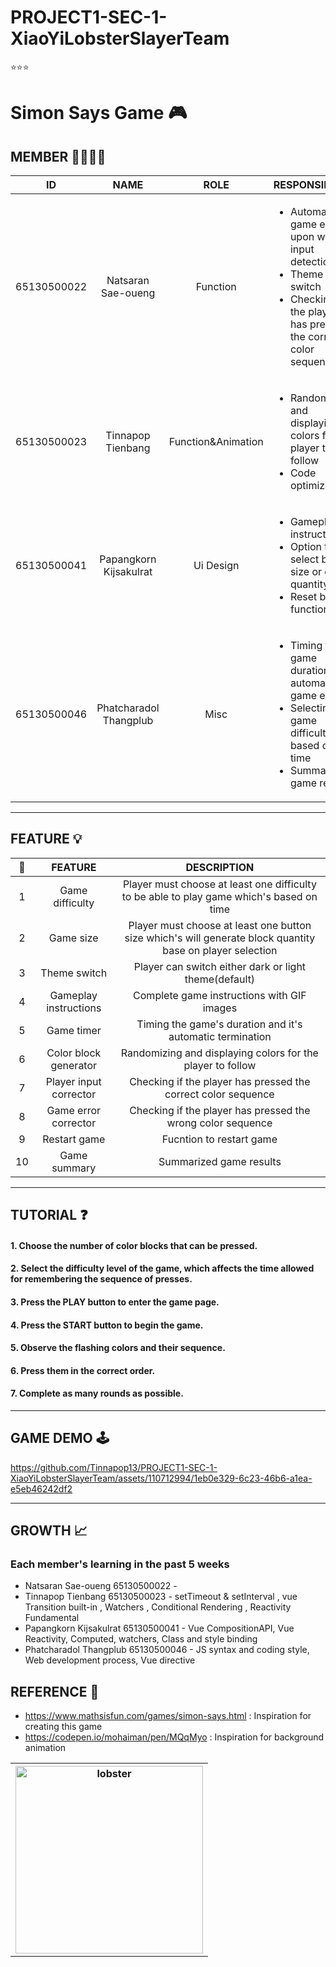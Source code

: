 # PROJECT1-SEC-1-XiaoYiLobsterSlayerTeam
⭐⭐⭐

# Simon Says Game 🎮

 ## MEMBER 👨‍👨‍👦‍👦
|    **ID**   |    **NAME**    |      **ROLE**      | **RESPONSIBILITY** | **%** |
|:-----------:|:--------------:|:------------------:|--------------------|-------|
| 65130500022 | Natsaran Sae-oueng | Function           | <ul><li>Automatic game ending upon wrong input detection</li>  <li>Theme switch</li> <li>Checking if the player has pressed the correct color sequence</li> </ul>  	 | 25% |
| 65130500023 | Tinnapop Tienbang  | Function&Animation | <ul> <li>Randomizing and displaying colors for the player to follow</li> <li>Code optimization</li> </ul>  |  25%     |
| 65130500041 | Papangkorn Kijsakulrat | Ui Design          | <ul> <li>Gameplay instructions</li> <li>Option to select button size or color quantity</li> <li>Reset button functionality</li>  </ul> |  25%    |
| 65130500046 | Phatcharadol Thangplub  |  Misc   | <ul>  <li> Timing the game duration and automatic game ending </li>  <li> Selecting game difficulty based on time </li> <li> Summarized game results</li> </ul>| 25%|
---

## FEATURE 💡
|  📍 |                        **FEATURE**                       | **DESCRIPTION** |
|:--:|:-------------------------------------------------------------:|:---------------:|
|  1 | Game difficulty  | Player must choose at least one difficulty to be able to play game which's based on time |
|  2 | Game size  | Player must choose at least one button size which's will generate block quantity base on player selection |
| 3  | Theme switch   |  Player can switch either dark or light theme(default)  |
| 4  | Gameplay instructions   |  Complete game instructions with GIF images  |
| 5  | Game timer  | Timing the game's duration and it's automatic termination |
| 6  | Color block generator | Randomizing and displaying colors for the player to follow |
| 7  | Player input corrector | Checking if the player has pressed the correct color sequence |
| 8  | Game error corrector  | Checking if the player has pressed the wrong color sequence  |
| 9  | Restart game  | Fucntion to restart game  |
| 10 | Game summary | Summarized game results    |
---

## TUTORIAL ❓ 
#### 1. Choose the number of color blocks that can be pressed.
#### 2. Select the difficulty level of the game, which affects the time allowed for remembering the sequence of presses.
#### 3. Press the PLAY button to enter the game page.
#### 4. Press the START button to begin the game.
#### 5. Observe the flashing colors and their sequence.
#### 6. Press them in the correct order.
#### 7. Complete as many rounds as possible.
--- 

## GAME DEMO 🕹️

https://github.com/Tinnapop13/PROJECT1-SEC-1-XiaoYiLobsterSlayerTeam/assets/110712994/1eb0e329-6c23-46b6-a1ea-e5eb46242df2

---

## GROWTH 📈
### Each member's learning in the past 5 weeks 
- Natsaran Sae-oueng 65130500022 -
- Tinnapop Tienbang 65130500023 - setTimeout & setInterval , vue Transition built-in , Watchers , Conditional Rendering , Reactivity Fundamental
- Papangkorn Kijsakulrat 65130500041 - Vue CompositionAPI, Vue Reactivity, Computed, watchers, Class and style binding
- Phatcharadol Thangplub 65130500046 - JS syntax and coding style, Web development process, Vue directive

## REFERENCE 📑
- https://www.mathsisfun.com/games/simon-says.html : Inspiration for creating this game
- https://codepen.io/mohaiman/pen/MQqMyo : Inspiration for background animation 


<table align=center>
  <th>
    <img src="https://cdn.discordapp.com/attachments/1196805209381404682/1200079939706302576/Z.png?ex=65c4e08a&is=65b26b8a&hm=7b9c6f2bf49d2006dac6f93cfc10ce7daefa398d3f0f61ed0090bdc2e90552a6&" height="300" width="300" alt="lobster">
  </th>
</table>
